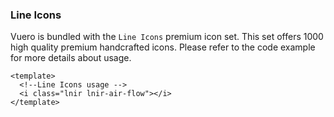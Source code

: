 ### Line Icons

Vuero is bundled with the `Line Icons` premium icon set.
This set offers 1000 high quality premium handcrafted icons.
Please refer to the code example for more details about usage.

<!--code-->

```vue
<template>
  <!--Line Icons usage -->
  <i class="lnir lnir-air-flow"></i>
</template>
```

<!--/code-->
